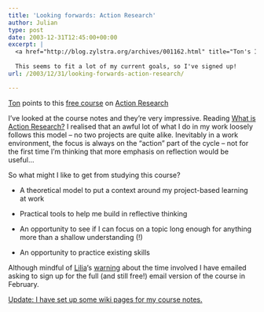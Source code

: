 ```yaml
---
title: 'Looking forwards: Action Research'
author: Julian
type: post
date: 2003-12-31T12:45:00+00:00
excerpt: |
  <a href="http://blog.zylstra.org/archives/001162.html" title="Ton's Interdependent Thoughts: Action Research">Ton</a> has pointed me to a<a href="http://www.scu.edu.au/schools/gcm/ar/areol/areolhome.html" title="Action research and evaluation on line">free course</a> on <a href="http://www.standards.dfes.gov.uk/research/glossary#_A" title="Definition of Action Research">Action Research</a>.
  
  This seems to fit a lot of my current goals, so I've signed up!
url: /2003/12/31/looking-forwards-action-research/

---
```

[Ton][1] points to this [free course][2] on [Action Research][3]

I&#8217;ve looked at the course notes and they&#8217;re very impressive. Reading [What is Action Research?][4] I realised that an awful lot of what I do in my work loosely follows this model &#8211; no two projects are quite alike. Inevitably in a work environment, the focus is always on the &#8220;action&#8221; part of the cycle &#8211; not for the first time I&#8217;m thinking that more emphasis on reflection would be useful&#8230;

So what might I like to get from studying this course?

* A theoretical model to put a context around my project-based learning at work
  
* Practical tools to help me build in reflective thinking
  
* An opportunity to see if I can focus on a topic long enough for anything more than a shallow understanding (!)
  
* An opportunity to practice existing skills

Although mindful of [Lilia][5]&#8216;s [warning][6] about the time involved I have emailed asking to sign up for the full (and still free!) email version of the course in February.

<ins datetime="20040106">Update: I have set up some <a href="http://synesthesia.co.uk/tiki/tiki-index.php?page=ARCourseNotesRoot">wiki pages</a> for my course notes.</ins>

 [1]: http://blog.zylstra.org/archives/001162.html "Ton's Interdependent Thoughts: Action Research"
 [2]: http://www.scu.edu.au/schools/gcm/ar/areol/areolhome.html "Action research and evaluation on line"
 [3]: http://www.standards.dfes.gov.uk/research/glossary#_A "Definition of Action Research"
 [4]: http://purpleslurple.net/ps.php?theurl=http://www.scu.edu.au/schools/gcm/ar/areol/areol-session01.html#purp407
 [5]: http://blog.mathemagenic.com/
 [6]: http://purpleslurple.net/ps.php?theurl=http://www.zylstra.org/blog/archives/001162.html#purp369